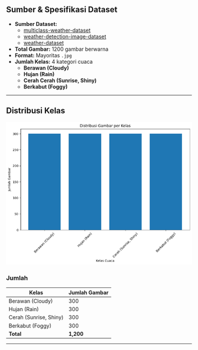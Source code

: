 ## Sumber & Spesifikasi Dataset

- **Sumber Dataset:** 
  - [multiclass-weather-dataset](https://www.kaggle.com/datasets/pratik2901/multiclass-weather-dataset)
  - [weather-detection-image-dataset](https://www.kaggle.com/datasets/tamimresearch/weather-detection-image-dataset)
  - [weather-dataset](https://www.kaggle.com/datasets/jehanbhathena/weather-dataset)
- **Total Gambar:** 1200 gambar berwarna  
- **Format:** Mayoritas `.jpg`  
- **Jumlah Kelas:** 4 kategori cuaca  
  - **Berawan (Cloudy)**  
  - **Hujan (Rain)**  
  - **Cerah Cerah (Sunrise, Shiny)**  
  - **Berkabut (Foggy)**  

---

## Distribusi Kelas

![Distribusi Kelas](./images/visualization/gambar-kelas-dataset.png)


### Jumlah

| Kelas                   | Jumlah Gambar |
|--------------------------|---------------|
| Berawan (Cloudy)         | 300           |
| Hujan (Rain)             | 300           |
| Cerah (Sunrise, Shiny)   | 300           |
| Berkabut (Foggy)         | 300           |
| **Total**                | **1,200**     |

---
